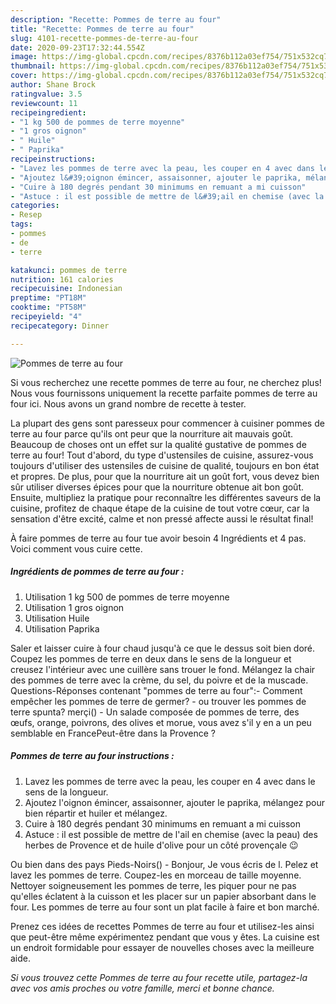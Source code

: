 ```yaml
---
description: "Recette: Pommes de terre au four"
title: "Recette: Pommes de terre au four"
slug: 4101-recette-pommes-de-terre-au-four
date: 2020-09-23T17:32:44.554Z
image: https://img-global.cpcdn.com/recipes/8376b112a03ef754/751x532cq70/pommes-de-terre-au-four-photo-principale-de-la-recette.jpg
thumbnail: https://img-global.cpcdn.com/recipes/8376b112a03ef754/751x532cq70/pommes-de-terre-au-four-photo-principale-de-la-recette.jpg
cover: https://img-global.cpcdn.com/recipes/8376b112a03ef754/751x532cq70/pommes-de-terre-au-four-photo-principale-de-la-recette.jpg
author: Shane Brock
ratingvalue: 3.5
reviewcount: 11
recipeingredient:
- "1 kg 500 de pommes de terre moyenne"
- "1 gros oignon"
- " Huile"
- " Paprika"
recipeinstructions:
- "Lavez les pommes de terre avec la peau, les couper en 4 avec dans le sens de la longueur."
- "Ajoutez l&#39;oignon émincer, assaisonner, ajouter le paprika, mélangez pour bien répartir et huiler et mélangez."
- "Cuire à 180 degrés pendant 30 minimums en remuant a mi cuisson"
- "Astuce : il est possible de mettre de l&#39;ail en chemise (avec la peau) des herbes de Provence et de huile d&#39;olive pour un côté provençale 😉"
categories:
- Resep
tags:
- pommes
- de
- terre

katakunci: pommes de terre 
nutrition: 161 calories
recipecuisine: Indonesian
preptime: "PT18M"
cooktime: "PT58M"
recipeyield: "4"
recipecategory: Dinner

---
```



![Pommes de terre au four](https://img-global.cpcdn.com/recipes/8376b112a03ef754/751x532cq70/pommes-de-terre-au-four-photo-principale-de-la-recette.jpg)

Si vous recherchez une recette pommes de terre au four, ne cherchez plus! Nous vous fournissons uniquement la recette parfaite pommes de terre au four ici. Nous avons un grand nombre de recette à tester.

La plupart des gens sont paresseux pour commencer à cuisiner pommes de terre au four parce qu'ils ont peur que la nourriture ait mauvais goût. Beaucoup de choses ont un effet sur la qualité gustative de pommes de terre au four! Tout d'abord, du type d'ustensiles de cuisine, assurez-vous toujours d'utiliser des ustensiles de cuisine de qualité, toujours en bon état et propres. De plus, pour que la nourriture ait un goût fort, vous devez bien sûr utiliser diverses épices pour que la nourriture obtenue ait bon goût. Ensuite, multipliez la pratique pour reconnaître les différentes saveurs de la cuisine, profitez de chaque étape de la cuisine de tout votre cœur, car la sensation d'être excité, calme et non pressé affecte aussi le résultat final!

<!--inarticleads1-->

À faire pommes de terre au four tue avoir besoin 4 Ingrédients et 4 pas. Voici comment vous cuire cette.

##### Ingrédients de pommes de terre au four :

1. Utilisation 1 kg 500 de pommes de terre moyenne
1. Utilisation 1 gros oignon
1. Utilisation  Huile
1. Utilisation  Paprika


Saler et laisser cuire à four chaud jusqu&#39;à ce que le dessus soit bien doré. Coupez les pommes de terre en deux dans le sens de la longueur et creusez l&#39;intérieur avec une cuillère sans trouer le fond. Mélangez la chair des pommes de terre avec la crème, du sel, du poivre et de la muscade. Questions-Réponses contenant &#34;pommes de terre au four&#34;:- Comment empêcher les pommes de terre de germer? - ou trouver les pommes de terre spunta? merçi() - Un salade composée de pommes de terre, des œufs, orange, poivrons, des olives et morue, vous avez s&#39;il y en a un peu semblable en FrancePeut-être dans la Provence ? 

<!--inarticleads2-->

##### Pommes de terre au four instructions :

1. Lavez les pommes de terre avec la peau, les couper en 4 avec dans le sens de la longueur.
1. Ajoutez l&#39;oignon émincer, assaisonner, ajouter le paprika, mélangez pour bien répartir et huiler et mélangez.
1. Cuire à 180 degrés pendant 30 minimums en remuant a mi cuisson
1. Astuce : il est possible de mettre de l&#39;ail en chemise (avec la peau) des herbes de Provence et de huile d&#39;olive pour un côté provençale 😉


Ou bien dans des pays Pieds-Noirs() - Bonjour, Je vous écris de l. Pelez et lavez les pommes de terre. Coupez-les en morceau de taille moyenne. Nettoyer soigneusement les pommes de terre, les piquer pour ne pas qu&#39;elles éclatent à la cuisson et les placer sur un papier absorbant dans le four. Les pommes de terre au four sont un plat facile à faire et bon marché. 

<!--inarticleads1-->

<p>
Prenez ces idées de recettes Pommes de terre au four et utilisez-les ainsi que peut-être même expérimentez pendant que vous y êtes. La cuisine est un endroit formidable pour essayer de nouvelles choses avec la meilleure aide.
</p>

<p>
<i>Si vous trouvez cette Pommes de terre au four recette utile, partagez-la avec vos amis proches ou votre famille, merci et bonne chance.</i>
</p>
